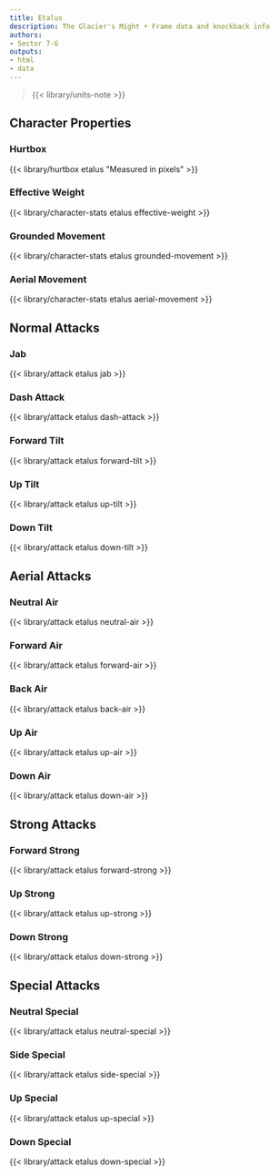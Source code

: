 ```yaml
---
title: Etalus
description: The Glacier's Might • Frame data and knockback info
authors:
- Sector 7-G
outputs:
- html
- data
---
```


> {{< library/units-note >}}

## Character Properties
### Hurtbox
{{< library/hurtbox etalus "Measured in pixels" >}}
### Effective Weight
{{< library/character-stats etalus effective-weight >}}
### Grounded Movement
{{< library/character-stats etalus grounded-movement >}}
### Aerial Movement
{{< library/character-stats etalus aerial-movement >}}

## Normal Attacks
### Jab
{{< library/attack etalus jab >}}
### Dash Attack
{{< library/attack etalus dash-attack >}}
### Forward Tilt
{{< library/attack etalus forward-tilt >}}
### Up Tilt
{{< library/attack etalus up-tilt >}}
### Down Tilt
{{< library/attack etalus down-tilt >}}

## Aerial Attacks
### Neutral Air
{{< library/attack etalus neutral-air >}}
### Forward Air
{{< library/attack etalus forward-air >}}
### Back Air
{{< library/attack etalus back-air >}}
### Up Air
{{< library/attack etalus up-air >}}
### Down Air
{{< library/attack etalus down-air >}}

## Strong Attacks
### Forward Strong
{{< library/attack etalus forward-strong >}}
### Up Strong
{{< library/attack etalus up-strong >}}
### Down Strong
{{< library/attack etalus down-strong >}}

## Special Attacks
### Neutral Special
{{< library/attack etalus neutral-special >}}
### Side Special
{{< library/attack etalus side-special >}}
### Up Special
{{< library/attack etalus up-special >}}
### Down Special
{{< library/attack etalus down-special >}}
